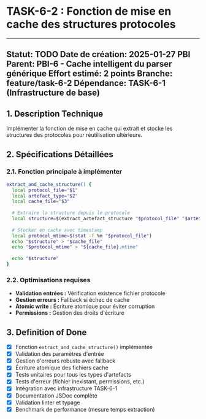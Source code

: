 # TASK-6-2 : Fonction de mise en cache des structures protocoles

---
**Statut:** TODO
**Date de création:** 2025-01-27
**PBI Parent:** PBI-6 - Cache intelligent du parser générique
**Effort estimé:** 2 points
**Branche:** feature/task-6-2
**Dépendance:** TASK-6-1 (Infrastructure de base)
---

## 1. Description Technique

Implémenter la fonction de mise en cache qui extrait et stocke les structures des protocoles pour réutilisation ultérieure.

## 2. Spécifications Détaillées

### 2.1. Fonction principale à implémenter

```bash
extract_and_cache_structure() {
  local protocol_file="$1"
  local artefact_type="$2" 
  local cache_file="$3"
  
  # Extraire la structure depuis le protocole
  local structure=$(extract_artefact_structure "$protocol_file" "$artefact_type")
  
  # Stocker en cache avec timestamp
  local protocol_mtime=$(stat -f %m "$protocol_file")
  echo "$structure" > "$cache_file"
  echo "$protocol_mtime" > "${cache_file}.mtime"
  
  echo "$structure"
}
```

### 2.2. Optimisations requises

- **Validation entrées :** Vérification existence fichier protocole
- **Gestion erreurs :** Fallback si échec de cache
- **Atomic write :** Écriture atomique pour éviter corruption
- **Permissions :** Gestion des droits d'écriture

## 3. Definition of Done

- [x] Fonction `extract_and_cache_structure()` implémentée
- [x] Validation des paramètres d'entrée
- [x] Gestion d'erreurs robuste avec fallback
- [x] Écriture atomique des fichiers cache
- [x] Tests unitaires pour tous les types d'artefacts
- [x] Tests d'erreur (fichier inexistant, permissions, etc.)
- [x] Intégration avec infrastructure TASK-6-1
- [x] Documentation JSDoc complète
- [x] Validation linter et typage
- [x] Benchmark de performance (mesure temps extraction)